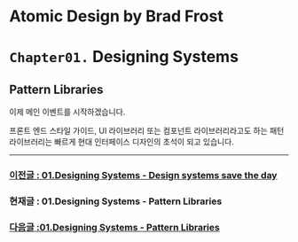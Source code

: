 # Atomic Design by Brad Frost

# `Chapter01.` Designing Systems

## **Pattern Libraries**

이제 메인 이벤트를 시작하겠습니다.

프론트 엔드 스타일 가이드, UI 라이브러리 또는 컴포넌트 라이브러리라고도 하는 패턴 라이브러리는 빠르게 현대 인터페이스 디자인의 초석이 되고 있습니다.

---

### [이전글 : 01.Designing Systems - Design systems save the day](./01-DesigningSystems-05.md)

### 현재글 : 01.Designing Systems - Pattern Libraries

### [다음글 :01.Designing Systems - Pattern Libraries](./01-DesigningSystems-07.md)
